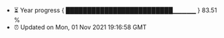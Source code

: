- ⏳ Year progress { █████████████████████████▁▁▁▁▁ } 83.51 %
- ⏰ Updated on Mon, 01 Nov 2021 19:16:58 GMT

